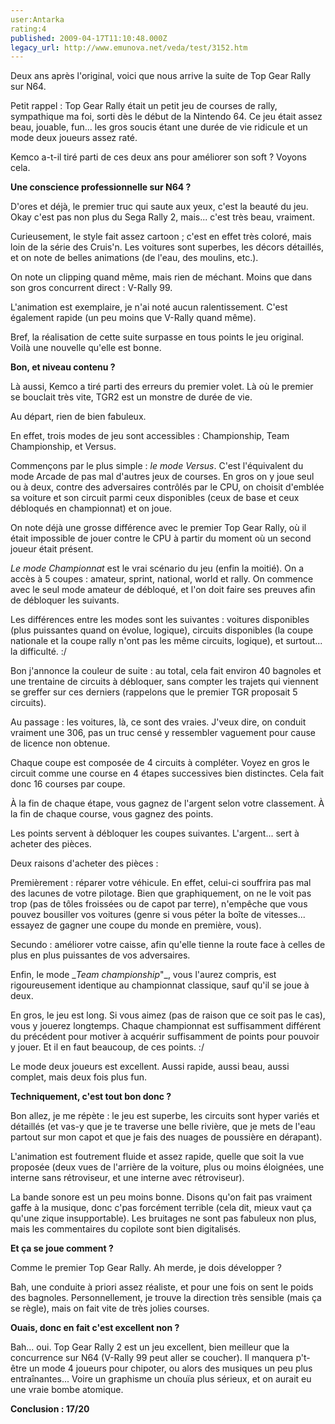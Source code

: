 ```yaml
---
user:Antarka
rating:4
published: 2009-04-17T11:10:48.000Z
legacy_url: http://www.emunova.net/veda/test/3152.htm
---
```

Deux ans après l'original, voici que nous arrive la suite de Top Gear Rally sur N64\.  

  

Petit rappel : Top Gear Rally était un petit jeu de courses de rally, sympathique ma foi, sorti dès le début de la Nintendo 64\. Ce jeu était assez beau, jouable, fun... les gros soucis étant une durée de vie ridicule et un mode deux joueurs assez raté.  

  

Kemco a-t-il tiré parti de ces deux ans pour améliorer son soft ? Voyons cela.  

  

**Une conscience professionnelle sur N64 ?**  

  

D'ores et déjà, le premier truc qui saute aux yeux, c'est la beauté du jeu. Okay c'est pas non plus du Sega Rally 2, mais... c'est très beau, vraiment.  

  

Curieusement, le style fait assez cartoon ; c'est en effet très coloré, mais loin de la série des Cruis'n. Les voitures sont superbes, les décors détaillés, et on note de belles animations (de l'eau, des moulins, etc.).  

  

On note un clipping quand même, mais rien de méchant. Moins que dans son gros concurrent direct : V-Rally 99\.  

  

L'animation est exemplaire, je n'ai noté aucun ralentissement. C'est également rapide (un peu moins que V-Rally quand même).  

  

Bref, la réalisation de cette suite surpasse en tous points le jeu original. Voilà une nouvelle qu'elle est bonne.  

  

**Bon, et niveau contenu ?**  

  

Là aussi, Kemco a tiré parti des erreurs du premier volet. Là où le premier se bouclait très vite, TGR2 est un monstre de durée de vie.  

  

Au départ, rien de bien fabuleux.  

  

En effet, trois modes de jeu sont accessibles : Championship, Team Championship, et Versus.  

  

Commençons par le plus simple : _le mode Versus_. C'est l'équivalent du mode Arcade de pas mal d'autres jeux de courses. En gros on y joue seul ou à deux, contre des adversaires contrôlés par le CPU, on choisit d'emblée sa voiture et son circuit parmi ceux disponibles (ceux de base et ceux débloqués en championnat) et on joue.  

  

On note déjà une grosse différence avec le premier Top Gear Rally, où il était impossible de jouer contre le CPU à partir du moment où un second joueur était présent.  

  

_Le mode Championnat_ est le vrai scénario du jeu (enfin la moitié). On a accès à 5 coupes : amateur, sprint, national, world et rally. On commence avec le seul mode amateur de débloqué, et l'on doit faire ses preuves afin de débloquer les suivants.  

  

Les différences entre les modes sont les suivantes : voitures disponibles (plus puissantes quand on évolue, logique), circuits disponibles (la coupe nationale et la coupe rally n'ont pas les même circuits, logique), et surtout... la difficulté. :/  

  

Bon j'annonce la couleur de suite : au total, cela fait environ 40 bagnoles et une trentaine de circuits à débloquer, sans compter les trajets qui viennent se greffer sur ces derniers (rappelons que le premier TGR proposait 5 circuits).  

  

Au passage : les voitures, là, ce sont des vraies. J'veux dire, on conduit vraiment une 306, pas un truc censé y ressembler vaguement pour cause de licence non obtenue.  

  

Chaque coupe est composée de 4 circuits à compléter. Voyez en gros le circuit comme une course en 4 étapes successives bien distinctes. Cela fait donc 16 courses par coupe.  

  

À la fin de chaque étape, vous gagnez de l'argent selon votre classement. À la fin de chaque course, vous gagnez des points.  

  

Les points servent à débloquer les coupes suivantes. L'argent... sert à acheter des pièces.  

  

Deux raisons d'acheter des pièces :  

  

Premièrement : réparer votre véhicule. En effet, celui-ci souffrira pas mal des lacunes de votre pilotage. Bien que graphiquement, on ne le voit pas trop (pas de tôles froissées ou de capot par terre), n'empêche que vous pouvez bousiller vos voitures (genre si vous péter la boîte de vitesses... essayez de gagner une coupe du monde en première, vous).  

  

Secundo : améliorer votre caisse, afin qu'elle tienne la route face à celles de plus en plus puissantes de vos adversaires.  

  

Enfin, le mode __Team championship_"_, vous l'aurez compris, est rigoureusement identique au championnat classique, sauf qu'il se joue à deux.  

  

En gros, le jeu est long. Si vous aimez (pas de raison que ce soit pas le cas), vous y jouerez longtemps. Chaque championnat est suffisamment différent du précédent pour motiver à acquérir suffisamment de points pour pouvoir y jouer. Et il en faut beaucoup, de ces points. :/  

  

Le mode deux joueurs est excellent. Aussi rapide, aussi beau, aussi complet, mais deux fois plus fun.  

  

**Techniquement, c'est tout bon donc ?**  

  

Bon allez, je me répète : le jeu est superbe, les circuits sont hyper variés et détaillés (et vas-y que je te traverse une belle rivière, que je mets de l'eau partout sur mon capot et que je fais des nuages de poussière en dérapant).  

  

L'animation est foutrement fluide et assez rapide, quelle que soit la vue proposée (deux vues de l'arrière de la voiture, plus ou moins éloignées, une interne sans rétroviseur, et une interne avec rétroviseur).  

  

La bande sonore est un peu moins bonne. Disons qu'on fait pas vraiment gaffe à la musique, donc c'pas forcément terrible (cela dit, mieux vaut ça qu'une zique insupportable). Les bruitages ne sont pas fabuleux non plus, mais les commentaires du copilote sont bien digitalisés.  

  

**Et ça se joue comment ?**  

  

Comme le premier Top Gear Rally. Ah merde, je dois développer ?  

  

Bah, une conduite à priori assez réaliste, et pour une fois on sent le poids des bagnoles. Personnellement, je trouve la direction très sensible (mais ça se règle), mais on fait vite de très jolies courses.  

  

**Ouais, donc en fait c'est excellent non ?**  

  

Bah... oui. Top Gear Rally 2 est un jeu excellent, bien meilleur que la concurrence sur N64 (V-Rally 99 peut aller se coucher). Il manquera p't-être un mode 4 joueurs pour chipoter, ou alors des musiques un peu plus entraînantes... Voire un graphisme un chouïa plus sérieux, et on aurait eu une vraie bombe atomique.  

  

**Conclusion : 17/20**